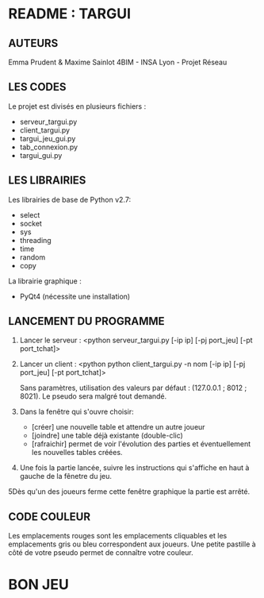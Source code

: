 
README : TARGUI
===============

AUTEURS
-------
Emma Prudent & Maxime Sainlot
4BIM - INSA Lyon - Projet Réseau

LES CODES
---------

Le projet est divisés en plusieurs fichiers :

- serveur_targui.py
- client_targui.py
- targui_jeu_gui.py
- tab_connexion.py
- targui_gui.py

LES LIBRAIRIES
--------------

Les librairies de base de Python v2.7:
- select
- socket
- sys
- threading
- time
- random
- copy 

La librairie graphique :
- PyQt4 (nécessite une installation)


LANCEMENT DU PROGRAMME
----------------------

1. Lancer le serveur : 
<python serveur_targui.py [-ip ip] [-pj port_jeu] [-pt port_tchat]>

2. Lancer un client : 
<python python client_targui.py -n nom [-ip ip] [-pj port_jeu] [-pt port_tchat]>

	Sans paramètres, utilisation des valeurs par défaut : (127.0.0.1 ; 8012 ; 8021). Le pseudo sera malgré tout demandé.

3. Dans la fenêtre qui s'ouvre choisir:
	- [créer]		une nouvelle table et attendre un autre joueur 
	- [joindre]		une table déjà existante (double-clic) 
	- [rafraichir] 	permet de voir l'évolution des parties et éventuellement les nouvelles tables créées.

4. Une fois la partie lancée, suivre les instructions qui s'affiche en haut à gauche de la fênetre du jeu.

5Dès qu'un des joueurs ferme cette fenêtre graphique la partie est arrêté.

CODE COULEUR
------------

Les emplacements rouges sont les emplacements cliquables et les emplacements gris ou bleu correspondent aux joueurs. Une petite pastille à côté de votre pseudo permet de connaître votre couleur.

BON JEU
=======
